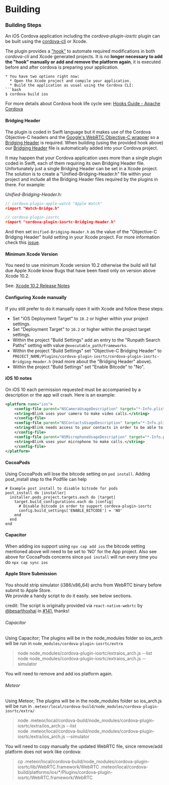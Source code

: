 # Building

### Building Steps

An iOS Cordova application including the *cordova-plugin-iosrtc* plugin can be built using the [cordova-cli](https://cordova.apache.org/docs/en/edge/guide_cli_index.md.html#The%20Command-Line%20Interface) or Xcode.

The plugin provides a ["hook"](../extra/hooks/iosrtc-swift-support.js) to automate required modifications in both *cordova-cli* and Xcode generated projects. It is no **longer necessary to add the "hook" manually or add and remove the platform again**, it is executed before and after cordova is preparing your application.

```
* You have two options right now:
  * Open the Xcode project and compile your application.
  * Build the application as usual using the Cordova CLI:
```bash
$ cordova build ios
```

For more details about Cordova hook life cycle see: [Hooks Guide - Apache Cordova](https://cordova.apache.org/docs/en/latest/guide/appdev/hooks/)


#### Bridging Header

The plugin is coded in Swift language but it makes use of the Cordova Objective-C headers and the [Google's WebRTC Objective-C wrapper](https://chromium.googlesource.com/external/webrtc/+/master/talk/app/webrtc/objc/) so a [Bridging Header](https://developer.apple.com/library/prerelease/ios/documentation/Swift/Conceptual/BuildingCocoaApps/MixandMatch.html) is required. When building (using the provided hook above) our [Bridging Header](../src/cordova-plugin-iosrtc-Bridging-Header.h) file is automatically added into your Cordova project.

It may happen that your Cordova application uses more than a single plugin coded in Swift, each of them requiring its own Bridging Header file. Unfortunately just a single Bridging Header can be set in a Xcode project. The solution is to create a "Unified-Bridging-Header.h" file within your project and include all the Bridging Header files required by the plugins in there. For example:

*Unified-Bridging-Header.h:*

```c
// cordova-plugin-apple-watch "Apple Watch"
#import "Watch-Bridge.h"

// cordova-plugin-iosrtc
#import "cordova-plugin-iosrtc-Bridging-Header.h"
```

And then set `Unified-Bridging-Header.h` as the value of the "Objective-C Bridging Header" build setting in your Xcode project. For more information check this [issue](https://github.com/cordova-rtc/cordova-plugin-iosrtc/issues/9).


#### Minimum Xcode Version

You need to use minimum Xcode version 10.2 otherwise the build will fail due Apple Xcode know Bugs that have been fixed only on version above Xcode 10.2.

See: [Xcode 10.2 Release Notes](https://developer.apple.com/documentation/xcode_release_notes/xcode_10_2_release_notes)

#### Configuring Xcode manually

If you still prefer to do it manually open it with Xcode and follow these steps:

* Set "iOS Deployment Target" to `10.2` or higher within your project settings.
* Set "Deployment Target" to `10.2` or higher within the project target settings.
* Within the project "Build Settings" add an entry to the "Runpath Search Paths" setting with value `@executable_path/Frameworks`.
* Within the project "Build Settings" set "Objective-C Bridging Header" to `PROJECT_NAME/Plugins/cordova-plugin-iosrtc/cordova-plugin-iosrtc-Bridging-Header.h` (read more about the "Bridging Header" above).
* Within the project "Build Settings" set "Enable Bitcode" to "No".

#### iOS 10 notes

On iOS 10 each permission requested must be accompanied by a description or the app will crash. Here is an example:

```xml
<platform name="ios">
    <config-file parent="NSCameraUsageDescription" target="*-Info.plist">
	<string>Blink uses your camera to make video calls.</string>
    </config-file>
    <config-file parent="NSContactsUsageDescription" target="*-Info.plist">
	<string>Blink needs access to your contacts in order to be able to call them.</string>
    </config-file>
    <config-file parent="NSMicrophoneUsageDescription" target="*-Info.plist">
	<string>Blink uses your microphone to make calls.</string>
    </config-file>
</platform>
```

#### CocoaPods

Using CocoaPods will lose the bitcode setting on `pod install`. Adding post_install step to the Podfile can help

```
# Example post install to disable bitcode for pods
post_install do |installer|
  installer.pods_project.targets.each do |target|
    target.build_configurations.each do |config|
      # Disable bitcode in order to support cordova-plugin-iosrtc
      config.build_settings['ENABLE_BITCODE'] = 'NO'
    end
  end
end
```

#### Capacitor

When adding ios support using `npx cap add ios` the bitcode setting mentioned above will need to be set to 'NO' for the App project. Also see above for CocoaPods concerns since `pod install` will run every time you do `npx cap sync ios`

#### Apple Store Submission

You should strip simulator (i386/x86_64) archs from WebRTC binary before submit to Apple Store.  
We provide a handy script to do it easily. see below sections.

credit: The script is originally provided via `react-native-webrtc` by [@besarthoxhaj](https://github.com/besarthoxhaj) in [#141](https://github.com/react-native-webrtc/react-native-webrtc/issues/141), thanks!

###### Capacitor
Using Capacitor; The plugins will be in the node_modules folder so ios_arch will be run in `node_modules/cordova-plugin-iosrtc/extra`


> node node_modules/cordova-plugin-iosrtc/extraios_arch.js --list   
> node node_modules/cordova-plugin-iosrtc/extraios_arch.js --simulator

You will need to remove and add ios platform again.

###### Meteor

Using Meteor; The plugins will be in the node_modules folder so ios_arch.js will be run in `.meteor/local/cordova-build/node_modules/cordova-plugin-iosrtc/extra/`

> node .meteor/local/cordova-build/node_modules/cordova-plugin-iosrtc/extra/ios_arch.js --list   
> node .meteor/local/cordova-build/node_modules/cordova-plugin-iosrtc/extra/ios_arch.js --simulator

You will need to copy manually the updated WebRTC file, since remove/add platform does not work like cordova:
> cp .meteor/local/cordova-build/node_modules/cordova-plugin-iosrtc/lib/WebRTC.framework/WebRTC .meteor/local/cordova-build/platforms/ios/*/Plugins/cordova-plugin-iosrtc/WebRTC.framework/WebRTC
